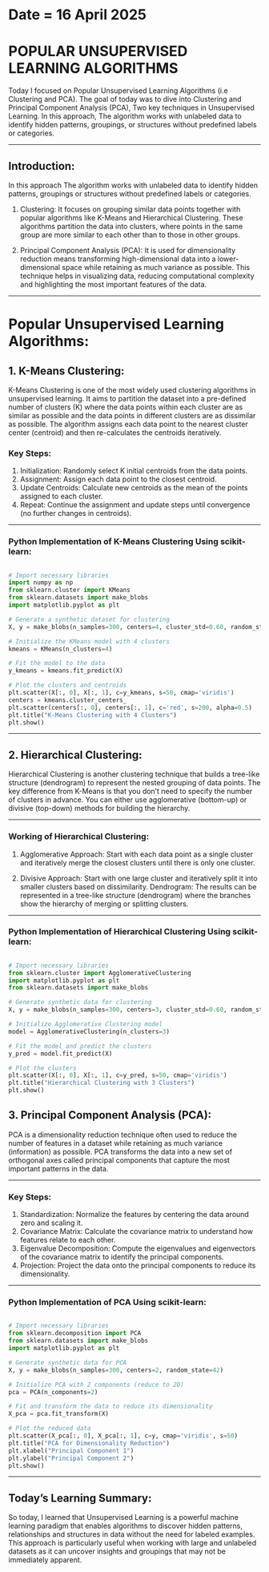 # Date = 16 April 2025
# POPULAR UNSUPERVISED LEARNING ALGORITHMS
Today I focused on Popular Unsupervised Learning Algorithms (i.e Clustering and PCA).
The goal of today was to dive into Clustering and Principal Component Analysis (PCA), Two key techniques in Unsupervised Learning. In this approach, The algorithm works with unlabeled data to identify hidden patterns, groupings, or structures without predefined labels or categories.

---

## Introduction:
In this approach The algorithm works with unlabeled data to identify hidden patterns, groupings or structures without predefined labels or categories.

1. Clustering: It focuses on grouping similar data points together with popular algorithms like K-Means and Hierarchical Clustering. These algorithms partition the data into clusters, where points in the same group are more similar to each other than to those in other groups.

2. Principal Component Analysis (PCA): It is used for dimensionality reduction means transforming high-dimensional data into a lower-dimensional space while retaining as much variance as possible. This technique helps in visualizing data, reducing computational complexity and highlighting the most important features of the data.


---


# Popular Unsupervised Learning Algorithms:

## 1. K-Means Clustering:
K-Means Clustering is one of the most widely used clustering algorithms in unsupervised learning. It aims to partition the dataset into a pre-defined number of clusters (K) where the data points within each cluster are as similar as possible and the data points in different clusters are as dissimilar as possible. The algorithm assigns each data point to the nearest cluster center (centroid) and then re-calculates the centroids iteratively.

### Key Steps:

1. Initialization: Randomly select K initial centroids from the data points.
2. Assignment: Assign each data point to the closest centroid.
3. Update Centroids: Calculate new centroids as the mean of the points assigned to each cluster.
4. Repeat: Continue the assignment and update steps until convergence (no further changes in centroids).

---


### Python Implementation of K-Means Clustering Using scikit-learn:

 ```python

# Import necessary libraries
import numpy as np
from sklearn.cluster import KMeans
from sklearn.datasets import make_blobs
import matplotlib.pyplot as plt

# Generate a synthetic dataset for clustering
X, y = make_blobs(n_samples=300, centers=4, cluster_std=0.60, random_state=42)

# Initialize the KMeans model with 4 clusters
kmeans = KMeans(n_clusters=4)

# Fit the model to the data
y_kmeans = kmeans.fit_predict(X)

# Plot the clusters and centroids
plt.scatter(X[:, 0], X[:, 1], c=y_kmeans, s=50, cmap='viridis')
centers = kmeans.cluster_centers_
plt.scatter(centers[:, 0], centers[:, 1], c='red', s=200, alpha=0.5)
plt.title("K-Means Clustering with 4 Clusters")
plt.show()

```

---

## 2. Hierarchical Clustering:
Hierarchical Clustering is another clustering technique that builds a tree-like structure (dendrogram) to represent the nested grouping of data points. The key difference from K-Means is that you don’t need to specify the number of clusters in advance. You can either use agglomerative (bottom-up) or divisive (top-down) methods for building the hierarchy.

---

### Working of Hierarchical Clustering:

1. Agglomerative Approach: Start with each data point as a single cluster and iteratively merge the closest clusters until there is only one cluster.

2. Divisive Approach: Start with one large cluster and iteratively split it into smaller clusters based on dissimilarity.
Dendrogram: The results can be represented in a tree-like structure (dendrogram) where the branches show the hierarchy of merging or splitting clusters.

---

### Python Implementation of Hierarchical Clustering Using scikit-learn:

```python

# Import necessary libraries
from sklearn.cluster import AgglomerativeClustering
import matplotlib.pyplot as plt
from sklearn.datasets import make_blobs

# Generate synthetic data for clustering
X, y = make_blobs(n_samples=300, centers=3, cluster_std=0.60, random_state=42)

# Initialize Agglomerative Clustering model
model = AgglomerativeClustering(n_clusters=3)

# Fit the model and predict the clusters
y_pred = model.fit_predict(X)

# Plot the clusters
plt.scatter(X[:, 0], X[:, 1], c=y_pred, s=50, cmap='viridis')
plt.title("Hierarchical Clustering with 3 Clusters")
plt.show()

```

## 3. Principal Component Analysis (PCA):
PCA is a dimensionality reduction technique often used to reduce the number of features in a dataset while retaining as much variance (information) as possible. PCA transforms the data into a new set of orthogonal axes called principal components that capture the most important patterns in the data.

---

### Key Steps:

1. Standardization: Normalize the features by centering the data around zero and scaling it.
2. Covariance Matrix: Calculate the covariance matrix to understand how features relate to each other.
3. Eigenvalue Decomposition: Compute the eigenvalues and eigenvectors of the covariance matrix to identify the principal components.
4. Projection: Project the data onto the principal components to reduce its dimensionality.

---

### Python Implementation of PCA Using scikit-learn:

```python

# Import necessary libraries
from sklearn.decomposition import PCA
from sklearn.datasets import make_blobs
import matplotlib.pyplot as plt

# Generate synthetic data for PCA
X, y = make_blobs(n_samples=300, centers=2, random_state=42)

# Initialize PCA with 2 components (reduce to 2D)
pca = PCA(n_components=2)

# Fit and transform the data to reduce its dimensionality
X_pca = pca.fit_transform(X)

# Plot the reduced data
plt.scatter(X_pca[:, 0], X_pca[:, 1], c=y, cmap='viridis', s=50)
plt.title("PCA for Dimensionality Reduction")
plt.xlabel("Principal Component 1")
plt.ylabel("Principal Component 2")
plt.show()

```

---

## Today’s Learning Summary:
So today, I learned that Unsupervised Learning is a powerful machine learning paradigm that enables algorithms to discover hidden patterns, relationships and structures in data without the need for labeled examples. This approach is particularly useful when working with large and unlabeled datasets as it can uncover insights and groupings that may not be immediately apparent.
